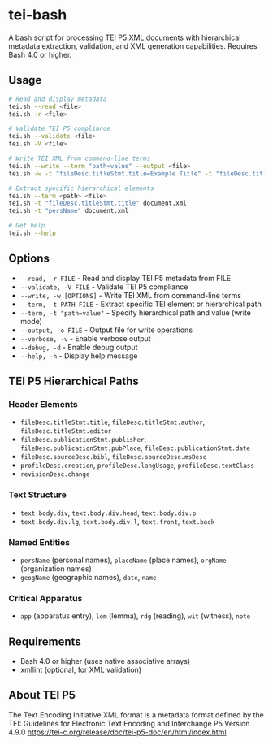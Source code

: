 # tei-bash

A bash script for processing TEI P5 XML documents with hierarchical metadata extraction, validation, and XML generation capabilities. Requires Bash 4.0 or higher.

## Usage

```bash
# Read and display metadata
tei.sh --read <file>
tei.sh -r <file>

# Validate TEI P5 compliance
tei.sh --validate <file>
tei.sh -V <file>

# Write TEI XML from command-line terms
tei.sh --write --term "path=value" --output <file>
tei.sh -w -t "fileDesc.titleStmt.title=Example Title" -t "fileDesc.titleStmt.author=John Doe" -o output.xml

# Extract specific hierarchical elements
tei.sh --term <path> <file>
tei.sh -t "fileDesc.titleStmt.title" document.xml
tei.sh -t "persName" document.xml

# Get help
tei.sh --help
```

## Options

- `--read, -r FILE` - Read and display TEI P5 metadata from FILE
- `--validate, -V FILE` - Validate TEI P5 compliance
- `--write, -w [OPTIONS]` - Write TEI XML from command-line terms
- `--term, -t PATH FILE` - Extract specific TEI element or hierarchical path
- `--term, -t "path=value"` - Specify hierarchical path and value (write mode)
- `--output, -o FILE` - Output file for write operations
- `--verbose, -v` - Enable verbose output
- `--debug, -d` - Enable debug output
- `--help, -h` - Display help message

## TEI P5 Hierarchical Paths

### Header Elements
- `fileDesc.titleStmt.title`, `fileDesc.titleStmt.author`, `fileDesc.titleStmt.editor`
- `fileDesc.publicationStmt.publisher`, `fileDesc.publicationStmt.pubPlace`, `fileDesc.publicationStmt.date`
- `fileDesc.sourceDesc.bibl`, `fileDesc.sourceDesc.msDesc`
- `profileDesc.creation`, `profileDesc.langUsage`, `profileDesc.textClass`
- `revisionDesc.change`

### Text Structure
- `text.body.div`, `text.body.div.head`, `text.body.div.p`
- `text.body.div.lg`, `text.body.div.l`, `text.front`, `text.back`

### Named Entities
- `persName` (personal names), `placeName` (place names), `orgName` (organization names)
- `geogName` (geographic names), `date`, `name`

### Critical Apparatus
- `app` (apparatus entry), `lem` (lemma), `rdg` (reading), `wit` (witness), `note`

## Requirements

- Bash 4.0 or higher (uses native associative arrays)
- xmllint (optional, for XML validation)

## About TEI P5

The Text Encoding Initiative XML format is a metadata format defined by the TEI: Guidelines for Electronic Text Encoding and Interchange P5 Version 4.9.0 https://tei-c.org/release/doc/tei-p5-doc/en/html/index.html

